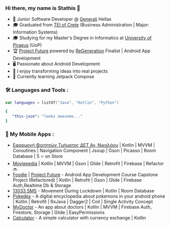 ### Hi there, my name is Stathis 👋

- 💼  Junior Software Developer @ [Generali](https://www.generali.gr/el/) Hellas
- 🎓  Graduated from [TEI of Crete](https://mst.hmu.gr/) (Business Administration | Major: Information Systems)
- 🎓  Studying for my Master's Degree in Informatics at [University of Piraeus](https://www.unipi.gr/unipi/el/) (UoP)
- 🏆  [Project Future](https://www.projectfuture.gr/) powered by [ReGeneration](https://www.regeneration.gr/) Finalist | Android App Development
- 🖥️  Passionate about Android Development 
- 🚀  I enjoy transforming ideas into real projects
- 📙  Currently learning Jetpack Compose

### 🛠 Languages and Tools :

```kt
var languages = listOf("Java", "Kotlin", "Python")
``` 

```yaml
{
   "this-json": "looks awesome..."
}
``` 

### 📱 My Mobile Apps :

- [Εφαρμογή Φοιτητών Τμήματος ΔΕΤ Αγ. Νικολάου](https://mst.hmu.gr/ypiresies/mobile-epharmogh-tmhmatos/) | Kotlin | MVVM | Coroutines | Navigation Component | Jsoup | Gson | Picasso | Room Database | 5 ⭐ on Store 
- [Moviepedia](https://github.com/skaradimitriou/Moviepedia) | Kotlin | MVVM | Gson | Glide | Retrofit | Firebase | Refactor 🔜
- [Foodie](https://github.com/skaradimitriou/Foodie) | [Project Future](https://www.projectfuture.gr/) - Android App Development Course Capstone Project (Refactored) | Kotlin | Retrofit | Gson | Glide | Firebase Auth,Realtime Db & Storage  
- [13033 SMS](https://play.google.com/store/apps/details?id=com.stathis.movementsms) - Movement During Lockdown | Kotlin | Room Database
- [Pokedex](https://github.com/skaradimitriou/pokedex) - A digital encyclopedia about pokemons in your android phone | Kotlin | Retrofit | RxJava | Dagger2 | Coil | Single Activity Concept
- [MyDoctor](https://github.com/skaradimitriou/MyDoctor) - An app about doctors | Kotlin | MVVM | Firebase Auth, Firestore, Storage | Glide | EasyPermissions
- [Calculator](https://github.com/skaradimitriou/calculator) - A simple calculator with currency exchange | Kotlin
